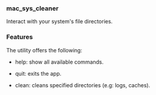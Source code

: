 ### mac_sys_cleaner

Interact with your system's file directories.

### Features
The utility offers the following:

* help: show all available commands.

* quit: exits the app.

* clean: cleans specified directories (e.g: logs, caches).


